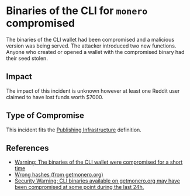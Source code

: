 <!-- cspell:ignore monero -->
<!-- cspell:ignore getmonero -->
# Binaries of the CLI for `monero` compromised

The binaries of the CLI wallet had been compromised and a malicious version
was being served. The attacker introduced two new functions. Anyone who
created or opened a wallet with the compromised binary had their seed stolen.

## Impact

The impact of this incident is unknown however at least one Reddit user claimed
to have lost funds worth $7000.

## Type of Compromise

This incident fits the [Publishing Infrastructure](../compromise-definitions.md#publishing-infrastructure) definition.

## References

- [Warning: The binaries of the CLI wallet were compromised for a short time](https://web.getmonero.org/2019/11/19/warning-compromised-binaries.html)
- [Wrong hashes (from getmonero.org)](https://github.com/monero-project/monero/issues/6151)
- [Security Warning: CLI binaries available on getmonero.org may have been compromised at some point during the last 24h.](https://www.reddit.com/r/Monero/comments/dyfozs/security_warning_cli_binaries_available_on/)